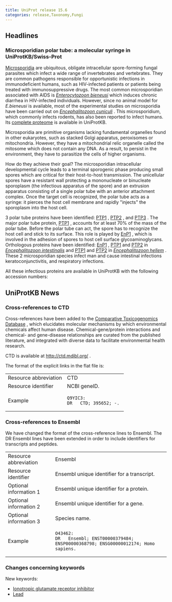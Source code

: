 ```yaml
---
title: UniProt release 15.6
categories: release,Taxonomy,Fungi
---
```


## Headlines

### Microsporidian polar tube: a molecular syringe in UniProtKB/Swiss-Prot

[Microsporidia](http://www.stanford.edu/class/humbio103/ParaSites2006/Microsporidiosis/microsporidia1.html) are ubiquitous, obligate intracellular spore-forming fungal parasites which infect a wide range of invertebrates and vertebrates. They are common pathogens responsible for opportunistic infections in immunodeficient humans, such as HIV-infected patients or patients being treated with immunosuppressive drugs. The most common microsporidian associated with AIDS is [*Enterocytozoon bieneusi*](http://www.uniprot.org/taxonomy/481877) which induces chronic diarrhea in HIV-infected individuals. However, since no animal model for *E.bieneusi* is available, most of the experimental studies on microsporidia have been carried out on [*Encephalitozoon cuniculi*](http://www.uniprot.org/taxonomy/6035) . This microsporidium, which commonly infects rodents, has also been reported to infect humans. Its [complete proteome](http://www.uniprot.org/uniprot/?query=organism:Encephalitozoon+cuniculi+AND+keyword:Complete+proteome) is available in UniProtKB.

Microsporidia are primitive organisms lacking fundamental organelles found in other eukaryotes, such as stacked Golgi apparatus, peroxisomes or mitochondria. However, they have a mitochondrial relic organelle called the mitosome which does not contain any DNA. As a result, to persist in the environment, they have to parasitize the cells of higher organisms.

How do they achieve their goal? The microsporidian intracellular developmental cycle leads to a terminal sporogenic phase producing small spores which are critical for their host-to-host transmission. The unicellular spores have a resistant wall protecting a mononucleate or binucleate sporoplasm (the infectious apparatus of the spore) and an extrusion apparatus consisting of a single polar tube with an anterior attachment complex. Once the target cell is recognized, the polar tube acts as a syringe: it pierces the host cell membrane and rapidly "injects" the sporoplasm into the host cell.

3 polar tube proteins have been identified: [PTP1](http://www.uniprot.org/uniprot/O76942) , [PTP2](http://www.uniprot.org/uniprot/Q8SRT0) , and [PTP3](http://www.uniprot.org/uniprot/Q8MTP3) . The major polar tube protein, [PTP1](http://www.uniprot.org/uniprot/O76942) , accounts for at least 70% of the mass of the polar tube. Before the polar tube can act, the spore has to recognize the host cell and stick to its surface. This role is played by [EnP1](http://www.uniprot.org/uniprot/Q8SWL3) , which is involved in the adhesion of spores to host cell surface glycoaminoglycans. Orthologous proteins have been identified: [EnP1](http://www.uniprot.org/uniprot/A7TZU4) , [PTP1](http://www.uniprot.org/uniprot/Q5F2J0) and [PTP2](http://www.uniprot.org/uniprot/Q5F2J0) in [*Encephalitozoon intestinalis*](http://www.uniprot.org/taxonomy/58839) and [PTP1](http://www.uniprot.org/uniprot/O76273) and [PTP2](http://www.uniprot.org/uniprot/P0CAT5) in [*Encephalitozoon hellem*](http://www.uniprot.org/taxonomy/27973) . These 2 microsporidian species infect man and cause intestinal infections keratoconjunctivitis, and respiratory infections.

All these infectious proteins are available in UniProtKB with the following accession numbers:

<!-- -->
<!-- -->

## UniProtKB News

### Cross-references to CTD

Cross-references have been added to the [Comparative Toxicogenomics Database](http://ctd.mdibl.org/) , which elucidates molecular mechanisms by which environmental chemicals affect human disease. Chemical-gene/protein interactions and chemical- and gene-disease relationships are curated from the published literature, and integrated with diverse data to facilitate environmental health research.

CTD is available at <http://ctd.mdibl.org/> .

The format of the explicit links in the flat file is:

<table><colgroup><col style="width: 50%" /><col style="width: 50%" /></colgroup><tbody><tr class="odd"><td>Resource abbreviation</td><td>CTD</td></tr><tr class="even"><td>Resource identifier</td><td>NCBI geneID.</td></tr><tr class="odd"><td>Example</td><td><pre><code>Q9YIC3:
DR   CTD; 395652; -.</code></pre></td></tr></tbody></table>

### Cross-references to Ensembl

We have changed the format of the cross-reference lines to Ensembl. The DR Ensembl lines have been extended in order to include identifiers for transcripts and peptides.

<table><colgroup><col style="width: 29%" /><col style="width: 70%" /></colgroup><tbody><tr class="odd"><td>Resource abbreviation</td><td>Ensembl</td></tr><tr class="even"><td>Resource identifier</td><td>Ensembl unique identifier for a transcript.</td></tr><tr class="odd"><td>Optional information 1</td><td>Ensembl unique identifier for a protein.</td></tr><tr class="even"><td>Optional information 2</td><td>Ensembl unique identifier for a gene.</td></tr><tr class="odd"><td>Optional information 3</td><td>Species name.</td></tr><tr class="even"><td>Example</td><td><pre><code>O43462:
DR   Ensembl; ENST00000379484; ENSP00000368798; ENSG00000012174; Homo sapiens.</code></pre></td></tr></tbody></table>

### Changes concerning keywords

New keywords:

-   [Ionotropic glutamate receptor inhibitor](http://www.uniprot.org/keywords/KW-1028)
-   [Lead](http://www.uniprot.org/keywords/KW-1027)
